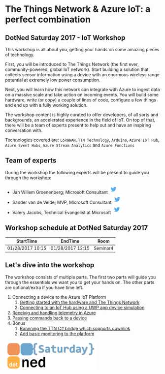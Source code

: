 # The Things Network & Azure IoT: a perfect combination
## DotNed Saturday 2017 - IoT Workshop

This workshop is all about you, getting your hands on some amazing pieces of technology. 

First, you will be introduced to The Things Network (the first ever, community-powered, global IoT network). Start building a solution that collects sensor information using a device with an enormous wireless range potential at extremely low power consumption. 

Next, you will learn how this network can integrate with Azure to ingest data on a massive scale and take action on incoming events. You will build some hardware, write (or copy) a couple of lines of code, configure a few things and end up with a fully working solution. 

The workshop content is highly curated to offer developers, of all sorts and backgrounds, an accelerated experience in the field of IoT. On top of that, there will be a team of experts present to help out and have an inspiring conversation with.

Technologies covered are: `LoRaWAN`, `TTN Technology`, `Arduino`, `Azure IoT Hub`, `Azure Event Hubs`, `Azure Stream Analytics` and `Azure Functions`

## Team of experts

During the workshop the following experts will be present to guide you through the workshop:

- Jan Willem Groenenberg; Microsoft Consultant [ ![Twitter](img/social/twitter.png) ](https://twitter.com/jeeweetje)
- Sander van de Velde; MVP, Microsoft Consultant [ ![Twitter](img/social/twitter.png) ](https://twitter.com/svelde)
- Valery Jacobs, Technical Evangelist at Microsoft [ ![Twitter](img/social/twitter.png) ](https://twitter.com/valeryjacobs)

## Workshop schedule at DotNed Saturday 2017
| StartTime | EndTime |  Room  |
| --------- | ------- | ------ |
| 01/28/2017 10:15 | 01/28/2017 12:15 | Seminar4 |

## Let's dive into the workshop

The workshop consists of multiple parts. The first two parts will guide you through the essentials we want you to get your hands on. 
The other parts are optional/extra if you have time left.

1. Connecting a device to the Azure IoT Platform
    1. [Getting started with the hardware and The Things Network](TheThingsNetwork.md)
    2. [Connecting to an IoT Hub using a UWP app device simulation](UwpToIotHub.md)
2. [Receivig and handling telemetry in Azure](Azure.md)
3. [Passing commands back to a device](Commands.md)
4. Bonus
   1. [Runnning the TTN C# bridge which supports downlink](Webjob.md)
   2. [Add basic monitoring to the platform](IoTPatformMonitoring.md)

![alt tag](img/logos/dotned-saturday.png)

